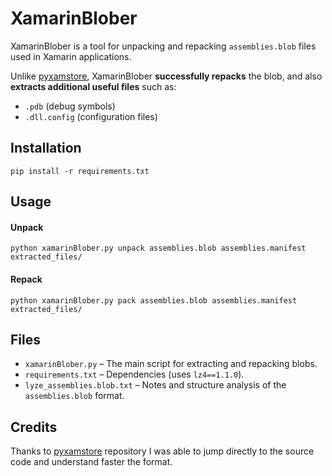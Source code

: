 # XamarinBlober
XamarinBlober is a tool for unpacking and repacking `assemblies.blob` files used in Xamarin applications.

Unlike [pyxamstore](https://github.com/jakev/pyxamstore), XamarinBlober **successfully repacks** the blob, and also **extracts additional useful files** such as:

- `.pdb` (debug symbols)
- `.dll.config` (configuration files)
## Installation
```
pip install -r requirements.txt
```
## Usage
#### Unpack
```
python xamarinBlober.py unpack assemblies.blob assemblies.manifest extracted_files/
```
#### Repack
```
python xamarinBlober.py pack assemblies.blob assemblies.manifest extracted_files/
```
## Files
- `xamarinBlober.py` – The main script for extracting and repacking blobs.
- `requirements.txt` – Dependencies (uses `lz4==1.1.0`).
- `lyze_assemblies.blob.txt` – Notes and structure analysis of the `assemblies.blob` format.

## Credits
Thanks to [pyxamstore](https://github.com/jakev/pyxamstore) repository I was able to jump directly to the source code and understand faster the format.

